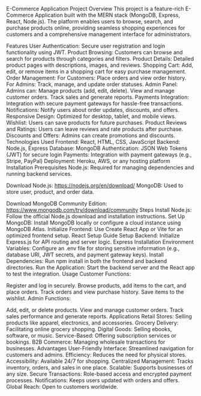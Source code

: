 E-Commerce Application
Project Overview
This project is a feature-rich E-Commerce Application built with the MERN stack (MongoDB, Express, React, Node.js). The platform enables users to browse, search, and purchase products online, providing seamless shopping experiences for customers and a comprehensive management interface for administrators.

Features
User Authentication: Secure user registration and login functionality using JWT.
Product Browsing: Customers can browse and search for products through categories and filters.
Product Details: Detailed product pages with descriptions, images, and reviews.
Shopping Cart: Add, edit, or remove items in a shopping cart for easy purchase management.
Order Management:
For Customers: Place orders and view order history.
For Admins: Track, manage, and update order statuses.
Admin Panel: Admins can:
Manage products (add, edit, delete).
View and manage customer orders.
Track sales and generate reports.
Payments Integration: Integration with secure payment gateways for hassle-free transactions.
Notifications: Notify users about order updates, discounts, and offers.
Responsive Design: Optimized for desktop, tablet, and mobile views.
Wishlist: Users can save products for future purchases.
Product Reviews and Ratings: Users can leave reviews and rate products after purchase.
Discounts and Offers: Admins can create promotions and discounts.
Technologies Used
Frontend: React, HTML, CSS, JavaScript
Backend: Node.js, Express
Database: MongoDB
Authentication: JSON Web Tokens (JWT) for secure login
Payments: Integration with payment gateways (e.g., Stripe, PayPal)
Deployment: Heroku, AWS, or any hosting platform
Installation
Prerequisites
Node.js: Required for managing dependencies and running backend services.

Download Node.js: https://nodejs.org/en/download/
MongoDB: Used to store user, product, and order data.

Download MongoDB Community Edition: https://www.mongodb.com/try/download/community
Steps
Install Node.js: Follow the official Node.js download and installation instructions.
Set Up MongoDB:
Install MongoDB locally or configure a cloud instance using MongoDB Atlas.
Initialize Frontend:
Use Create React App or Vite for an optimized frontend setup.
React Setup Guide
Setup Backend:
Initialize Express.js for API routing and server logic.
Express Installation
Environment Variables:
Configure an .env file for storing sensitive information (e.g., database URI, JWT secrets, and payment gateway keys).
Install Dependencies:
Run npm install in both the frontend and backend directories.
Run the Application:
Start the backend server and the React app to test the integration.
Usage
Customer Functions:

Register and log in securely.
Browse products, add items to the cart, and place orders.
Track orders and view purchase history.
Save items to the wishlist.
Admin Functions:

Add, edit, or delete products.
View and manage customer orders.
Track sales performance and generate reports.
Applications
Retail Stores: Selling products like apparel, electronics, and accessories.
Grocery Delivery: Facilitating online grocery shopping.
Digital Goods: Selling ebooks, software, or music.
Service-Based: Offering subscription services or bookings.
B2B Commerce: Managing wholesale transactions for businesses.
Advantages
User-Friendly Interface: Streamlined navigation for customers and admins.
Efficiency: Reduces the need for physical stores.
Accessibility: Available 24/7 for shopping.
Centralized Management: Tracks inventory, orders, and sales in one place.
Scalable: Supports businesses of any size.
Secure Transactions: Role-based access and encrypted payment processes.
Notifications: Keeps users updated with orders and offers.
Global Reach: Open to customers worldwide.

